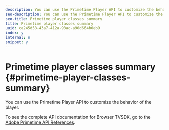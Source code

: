 ```yaml
---
description: You can use the Primetime Player API to customize the behavior of the player.
seo-description: You can use the Primetime Player API to customize the behavior of the player.
seo-title: Primetime player classes summary
title: Primetime player classes summary
uuid: ca245d58-43a7-412a-93ac-a90d664b0eb9
index: y
internal: n
snippet: y
---
```


# Primetime player classes summary {#primetime-player-classes-summary}

You can use the Primetime Player API to customize the behavior of the player.

To see the complete API documentation for Browser TVSDK, go to the [Adobe Primetime API References](https://help.adobe.com/en_US/primetime/api/index.html#api-Adobe_Primetime_API_References).
